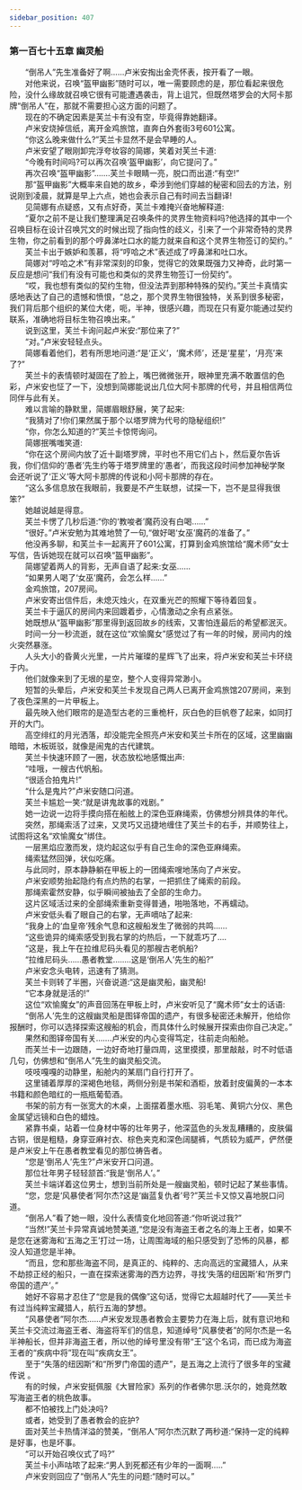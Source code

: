 ```yaml
---
sidebar_position: 407
---
```

### 第一百七十五章 幽灵船  


　　“倒吊人”先生准备好了啊…...卢米安掏出金壳怀表，按开看了一眼。  
　　对他来说，召唤“盔甲幽影”随时可以，唯一需要顾虑的是，那位看起来很危险，没什么缘故就召唤它很有可能遭遇袭击，背上诅咒，但既然塔罗会的大阿卡那牌“倒吊人”在，那就不需要担心这方面的问题了。  
　　现在的不确定因素是芙兰卡有没有空，毕竟得靠她翻译。  
　　卢米安烧掉信纸，离开金鸡旅馆，直奔白外套街3号601公寓。  
　　“你这么晚来做什么?”芙兰卡显然不是会早睡的人。  
　　卢米安望了眼刚卸完浮夸妆容的简娜，笑着对芙兰卡道:  
　　“今晚有时间吗?可以再次召唤‘盔甲幽影’，向它提问了。”  
　　再次召唤“盔甲幽影”…….芙兰卡眼睛一亮，脱口而出道:“有空!”  
　　那“盔甲幽影”大概率来自她的故乡，牵涉到他们穿越的秘密和回去的方法，别说刚到凌晨，就算是早上六点，她也会表示自己有时间去当翻译!  
　　见简娜有点疑惑，又有点好奇，芙兰卡难掩兴奋地解释道:  
　　“夏尔之前不是让我们整理满足召唤条件的灵界生物资料吗?他选择的其中一个召唤目标在设计召唤咒文的时候出现了指向性的歧义，引来了一个非常奇特的灵界生物，你之前看到的那个哼鼻涕吐口水的能力就来自和这个灵界生物签订的契约。”  
　　芙兰卡出于嫉妒和羡慕，将“哼哈之术”表述成了哼鼻涕和吐口水。  
　　简娜对“哼哈之术”有非常深刻的印象，觉得它的效果既强力又神奇，此时第一反应是想问“我们有没有可能也和类似的灵界生物签订一份契约”。  
　　“哎，我也想有类似的契约生物，但没法弄到那种特殊的契约。”芙兰卡真情实感地表达了自己的遗憾和愤恨，“总之，那个灵界生物很独特，关系到很多秘密，我们背后那个组织的某位大佬，呃，半神，很感兴趣，而现在只有夏尔能通过契约联系，准确地将目标生物召唤出来。”  
　　说到这里，芙兰卡询问起卢米安:“那位来了?”  
　　“对。”卢米安轻轻点头。  
　　简娜看着他们，若有所思地问道:“是‘正义’，‘魔术师’，还是‘星星’，‘月亮’来了?”  
　　芙兰卡的表情顿时凝固在了脸上，嘴巴微微张开，眼神里充满不敢置信的色彩，卢米安也怔了一下，没想到简娜能说出几位大阿卡那牌的代号，并且相信两位同伴与此有关。  
　　难以言喻的静默里，简娜眉眼舒展，笑了起来:  
　　“我猜对了!你们果然属于那个以塔罗牌为代号的隐秘组织!”  
　　“你，你怎么知道的?”芙兰卡惊愕询问。  
　　简娜抿嘴嗤笑道:  
　　“你在这个房间内放了近十副塔罗牌，平时也不用它们占卜，然后夏尔告诉我，你们信仰的‘愚者’先生约等于塔罗牌里的‘愚者’，而我这段时间参加神秘学聚会还听说了‘正义’等大阿卡那牌的传说和小阿卡那牌的存在。  
　　“这么多信息放在我眼前，我要是不产生联想，试探一下，岂不是显得我很笨?”  
　　她越说越是得意。  
　　芙兰卡愣了几秒后道:“你的‘教唆者’魔药没有白喝...…”  
　　“很好。”卢米安勉为其难地赞了一句,“做好喝‘女巫’魔药的准备了。”  
　　他没再多聊，和芙兰卡一起离开了601公寓，打算到金鸡旅馆给“魔术师”女士写信，告诉她现在就可以召唤“盔甲幽影”。  
　　简娜望着两人的背影，无声自语了起来:女巫......  
　　“如果男人喝了‘女巫’魔药，会怎么样……”  
　　金鸡旅馆，207房间。  
　　卢米安寄出信件后，未熄灭烛火，在双重光芒的照耀下等待着回复。  
　　芙兰卡于逼仄的房间内来回踱着步，心情激动之余有点紧张。  
　　她既想从“盔甲幽影”那里得到返回故乡的线索，又害怕连最后的希望都泯灭。  
　　时间一分一秒流逝，就在这位“欢愉魔女”感觉过了有一年的时候，房间内的烛火突然暴涨。  
　　人头大小的昏黄火光里，一片片璀璨的星辉飞了出来，将卢米安和芙兰卡环绕于内。  
　　他们就像来到了无垠的星空，整个人变得异常渺小。  
　　短暂的头晕后，卢米安和芙兰卡发现自己两人已离开金鸡旅馆207房间，来到了夜色深黑的一片甲板上。  
　　最先映入他们眼帘的是造型古老的三重桅杆，灰白色的巨帆卷了起来，如同打开的大门。  
　　高空绯红的月光洒落，却没能完全照亮卢米安和芙兰卡所在的区域，这里幽幽暗暗，木板斑驳，就像是闹鬼的古代建筑。  
　　芙兰卡快速环顾了一圈，状态放松地感慨出声:  
　　“哇哦，一艘古代帆船。  
　　“很适合拍鬼片!”  
　　“什么是鬼片?”卢米安随口问道。  
　　芙兰卡尴尬一笑:“就是讲鬼故事的戏剧。”  
　　她一边说一边将手摸向搭在船舷上的深色亚麻绳索，仿佛想分辨具体的年代。  
　　突然，那绳索活了过来，又灵巧又迅捷地缠住了芙兰卡的右手，并顺势往上，试图将这名“欢愉魔女”绑住。  
　　一层黑焰应激而发，烧灼起这似乎有自己生命的深色亚麻绳索。  
　　绳索猛然回弹，状似吃痛。  
　　与此同时，原本静静躺在甲板上的一团绳索嗖地荡向了卢米安。  
　　卢米安顺势抬起隐约有点灼热的右掌，一把抓住了绳索的前段。  
　　那绳索霍然安静，似乎瞬间被抽去了全部的生命力。  
　　这片区域活过来的全部绳索重新变得普通，啪啪落地，不再蠕动。  
　　卢米安低头看了眼自己的右掌，无声嘀咕了起来:  
　　“我身上的‘血皇帝’残余气息和这艘船发生了微弱的共鸣......  
　　“这些诡异的绳索感受到我右掌的灼热后，一下就乖巧了....  
　　“这是，我上午在拉维尼码头看见的那艘古老帆船?  
　　“拉维尼码头……愚者教堂.…....这是‘倒吊人’先生的船?”  
　　卢米安念头电转，迅速有了猜测。  
　　芙兰卡则转了半圈，兴奋说道:“这是幽灵船，幽灵船!  
　　“它本身就是活的!”  
　　这位“欢愉魔女”的声音回荡在甲板上时，卢米安听见了“魔术师”女士的话语:  
　　“倒吊人’先生的这艘幽灵船是图铎帝国的遗产，有很多秘密还未解开，他给你报酬时，你可以选择探索这艘船的机会，而具体什么时候展开探索由你自己决定。”  
　　果然和图铎帝国有关…….卢米安的内心变得笃定，往前走向船舱。  
　　而芙兰卡一边跟随，一边好奇地打量四周，这里摸摸，那里敲敲，时不时低语几句，仿佛想和“倒吊人”先生的幽灵船交流。  
　　吱吱嘎嘎的动静里，船舱内的某扇门自行打开了。  
　　这里铺着厚厚的深褐色地毯，两侧分别是书架和酒柜，放着封皮偏黄的一本本书籍和颜色暗红的一瓶瓶葡萄酒。  
　　书架的前方有一张宽大的木桌，上面摆着墨水瓶、羽毛笔、黄铜六分仪、黑色金属望远镜和白色的蜡烛。  
　　紧靠书桌，站着一位身材中等的壮年男子，他深蓝色的头发乱糟糟的，皮肤偏古铜，很是粗糙，身穿亚麻衬衣、棕色夹克和深色阔腿裤，气质较为威严，俨然便是卢米安上午在愚者教堂看见的那位祷告者。  
　　“您是‘倒吊人’先生?”卢米安开口问道。  
　　那位壮年男子轻轻颔首:“我是‘倒吊人’。”  
　　芙兰卡端详着这位男士，想到当前所处是一艘幽灵船，顿时记起了某些事情。  
　　“您，您是‘风暴使者’阿尔杰?这是‘幽蓝复仇者’号?”芙兰卡又惊又喜地脱口问道。  
　　“倒吊人”看了她一眼，没什么表情变化地回答道:“你听说过我?”  
　　“当然!”芙兰卡异常真诚地赞美道,“您是没有海盗王者之名的海上王者，如果不是您在迷雾海和‘五海之王’打过一场，让周围海域的船只感受到了恐怖的风暴，都没人知道您是半神。  
　　“而且，您和那些海盗不同，是真正的、纯粹的、志向高远的宝藏猎人，从来不劫掠正经的船只，一直在探索迷雾海的西方边界，寻找‘失落的纽因斯’和‘所罗门帝国的遗产’。”  
　　她好不容易才忍住了“您是我的偶像”这句话，觉得它太超越时代了——芙兰卡有过当纯粹宝藏猎人，航行五海的梦想。  
　　“风暴使者”阿尔杰……卢米安发现愚者教会主要势力在海上后，就有意识地和芙兰卡交流过海盗王者、海盗将军们的信息，知道绰号“风暴使者”的阿尔杰是一名半神船长，但并非海盗王者，所以他的绰号里没有带“王”这个名词，而已成为海盗王者的“疾病中将”现在叫“疾病女王”。  
　　至于“失落的纽因斯”和“所罗门帝国的遗产”，是五海之上流行了很多年的宝藏传说 。  
　　有的时候，卢米安挺佩服《大冒险家》系列的作者佛尔思.沃尔的，她竟然敢写海盗王者的桃色故事。  
　　都不怕被找上门处决吗?  
　　或者，她受到了愚者教会的庇护?  
　　面对芙兰卡热情洋溢的赞美，“倒吊人”阿尔杰沉默了两秒道:“保持一定的纯粹是好事，也是坏事。  
　　“可以开始召唤仪式了吗?”  
　　芙兰卡小声咕哝了起来:“男人到死都还有少年的一面啊.....”  
　　卢米安则回应了“倒吊人”先生的问题:“随时可以。”  

